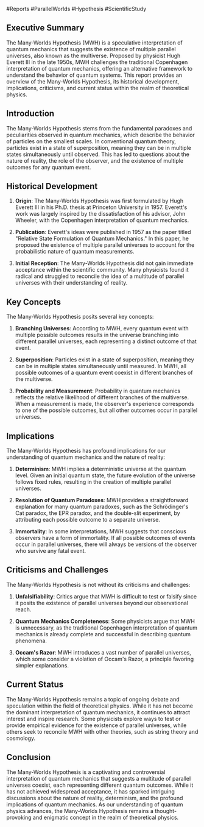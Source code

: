 #Reports #ParallelWorlds #Hypothesis #ScientificStudy 
## Executive Summary

The Many-Worlds Hypothesis (MWH) is a speculative interpretation of quantum mechanics that suggests the existence of multiple parallel universes, also known as the multiverse. Proposed by physicist Hugh Everett III in the late 1950s, MWH challenges the traditional Copenhagen interpretation of quantum mechanics, offering an alternative framework to understand the behavior of quantum systems. This report provides an overview of the Many-Worlds Hypothesis, its historical development, implications, criticisms, and current status within the realm of theoretical physics.

## Introduction

The Many-Worlds Hypothesis stems from the fundamental paradoxes and peculiarities observed in quantum mechanics, which describe the behavior of particles on the smallest scales. In conventional quantum theory, particles exist in a state of superposition, meaning they can be in multiple states simultaneously until observed. This has led to questions about the nature of reality, the role of the observer, and the existence of multiple outcomes for any quantum event.

## Historical Development

1. **Origin**: The Many-Worlds Hypothesis was first formulated by Hugh Everett III in his Ph.D. thesis at Princeton University in 1957. Everett's work was largely inspired by the dissatisfaction of his advisor, John Wheeler, with the Copenhagen interpretation of quantum mechanics.

2. **Publication**: Everett's ideas were published in 1957 as the paper titled "Relative State Formulation of Quantum Mechanics." In this paper, he proposed the existence of multiple parallel universes to account for the probabilistic nature of quantum measurements.

3. **Initial Reception**: The Many-Worlds Hypothesis did not gain immediate acceptance within the scientific community. Many physicists found it radical and struggled to reconcile the idea of a multitude of parallel universes with their understanding of reality.

## Key Concepts

The Many-Worlds Hypothesis posits several key concepts:

1. **Branching Universes**: According to MWH, every quantum event with multiple possible outcomes results in the universe branching into different parallel universes, each representing a distinct outcome of that event.

2. **Superposition**: Particles exist in a state of superposition, meaning they can be in multiple states simultaneously until measured. In MWH, all possible outcomes of a quantum event coexist in different branches of the multiverse.

3. **Probability and Measurement**: Probability in quantum mechanics reflects the relative likelihood of different branches of the multiverse. When a measurement is made, the observer's experience corresponds to one of the possible outcomes, but all other outcomes occur in parallel universes.

## Implications

The Many-Worlds Hypothesis has profound implications for our understanding of quantum mechanics and the nature of reality:

1. **Determinism**: MWH implies a deterministic universe at the quantum level. Given an initial quantum state, the future evolution of the universe follows fixed rules, resulting in the creation of multiple parallel universes.

2. **Resolution of Quantum Paradoxes**: MWH provides a straightforward explanation for many quantum paradoxes, such as the Schrödinger's Cat paradox, the EPR paradox, and the double-slit experiment, by attributing each possible outcome to a separate universe.

3. **Immortality**: In some interpretations, MWH suggests that conscious observers have a form of immortality. If all possible outcomes of events occur in parallel universes, there will always be versions of the observer who survive any fatal event.

## Criticisms and Challenges

The Many-Worlds Hypothesis is not without its criticisms and challenges:

1. **Unfalsifiability**: Critics argue that MWH is difficult to test or falsify since it posits the existence of parallel universes beyond our observational reach.

2. **Quantum Mechanics Completeness**: Some physicists argue that MWH is unnecessary, as the traditional Copenhagen interpretation of quantum mechanics is already complete and successful in describing quantum phenomena.

3. **Occam's Razor**: MWH introduces a vast number of parallel universes, which some consider a violation of Occam's Razor, a principle favoring simpler explanations.

## Current Status

The Many-Worlds Hypothesis remains a topic of ongoing debate and speculation within the field of theoretical physics. While it has not become the dominant interpretation of quantum mechanics, it continues to attract interest and inspire research. Some physicists explore ways to test or provide empirical evidence for the existence of parallel universes, while others seek to reconcile MWH with other theories, such as string theory and cosmology.

## Conclusion

The Many-Worlds Hypothesis is a captivating and controversial interpretation of quantum mechanics that suggests a multitude of parallel universes coexist, each representing different quantum outcomes. While it has not achieved widespread acceptance, it has sparked intriguing discussions about the nature of reality, determinism, and the profound implications of quantum mechanics. As our understanding of quantum physics advances, the Many-Worlds Hypothesis remains a thought-provoking and enigmatic concept in the realm of theoretical physics.